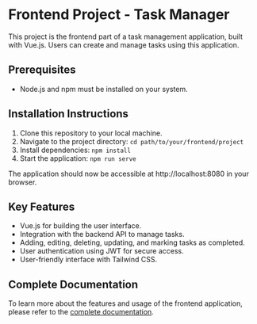 # Frontend Project - Task Manager

This project is the frontend part of a task management application, built with Vue.js. Users can create and manage tasks using this application.

## Prerequisites

- Node.js and npm must be installed on your system.

## Installation Instructions

1. Clone this repository to your local machine.
2. Navigate to the project directory: `cd path/to/your/frontend/project`
3. Install dependencies: `npm install`
4. Start the application: `npm run serve`

The application should now be accessible at http://localhost:8080 in your browser.

## Key Features

- Vue.js for building the user interface.
- Integration with the backend API to manage tasks.
- Adding, editing, deleting, updating, and marking tasks as completed.
- User authentication using JWT for secure access.
- User-friendly interface with Tailwind CSS.

## Complete Documentation

To learn more about the features and usage of the frontend application, please refer to the [complete documentation](link/to/your/documentation).
